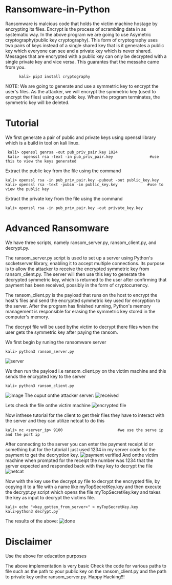 # Ransomware-in-Python
Ransomware is malcious code that holds the victim machine hostage by encrypting its files.
Encrypt is the process of scrambling data in as systematic way.
In the above program we are going to use Asymetric cryptography(public key cryptography). This form of cryptography uses two pairs of keys instead of a single shared key that is it generates a public key which everyone can see and a private key which is never shared. Messages that are encrypted with a public key can only be decrypted with a single private key and vice versa. This guarantes that the messahe came from you.

          kali> pip3 install cryptography

NOTE: We are going to generate and use a symmetric key to encrypt the user's files. As the attacker, we will encrypt the symmetric key (used to encrypt the files) using our public key. When the program terminates, the symmetric key will be deleted.

# Tutorial
We first generate a pair of public and private keys using openssl library which is a build in tool on kali linux.

     kali> openssl genrsa -out pub_priv_pair.key 1024
     kali>  openssl rsa -text -in pub_priv_pair.key                #use this to view the keys generated
Extract the public key from the file using the command

    kali> openssl rsa -in pub_priv_pair.key -pubout -out public_key.key
    kali> openssl rsa -text -pubin -in public_key.key             #use to view the public key
Extract the private key from the file using the command

    kali> openssl rsa -in pub_priv_pair.key -out private_key.key

# Advanced Ransomware
We have three scripts, namely ransom_server.py, ransom_client.py, and decrypt.py.

The ransom_server.py script is used to set up a server using Python's socketserver library, enabling it to accept multiple connections. Its purpose is to allow the attacker to receive the encrypted symmetric key from ransom_client.py. The server will then use this key to generate the decrypted symmetric key, which is returned to the user after confirming that payment has been received, possibly in the form of cryptocurrency.

The ransom_client.py is the payload that runs on the host to encrypt the host's files and send the encrypted symmetric key used for encryption to the server. After the program has finished running, Python's memory management is responsible for erasing the symmetric key stored in the computer's memory.

The decrypt file will be used bythe victim to decrypt there files when the user gets the symmetric key after paying the ransom.

We first begin by runing the ransomware server

    kali> python3 ransom_server.py
![server](https://github.com/user-attachments/assets/a35facff-b5a5-4bd7-88f2-31a51b2e2c4c)

We then run the payload i.e ransom_client.py on the victim machine and this sends the encrypted key to the server

    kali> python3 ransom_client.py
![image](https://github.com/user-attachments/assets/303a6045-6c02-45e4-a632-4770bb3b01b5)
The ouput onthe attacker server:
![received](https://github.com/user-attachments/assets/6043dd24-ff00-452e-996d-2c6797e766bb)

Lets check the file onthe victim machine
![encrypted file](https://github.com/user-attachments/assets/93db7564-ac75-4349-bc9d-093ef244d4c0)

Now inthese tutorial for the client to get their files they have to interact with the server and they can utilize netcat to do this

    kali> nc <server_ip> 9100                        #we use the serve ip and the port ip
After connecting to the server you can enter the payment receipt id or something but for the tutorial I just used 1234 in my server code for the payment to get the decryption key. 
![payment verified](https://github.com/user-attachments/assets/3c9bce7d-9e19-40fd-9d48-393a60a9ee5d)
And onthe victim machine when prompted for the receipt the number was 1234 that the server expected and responded back with they key to decrypt the file
![netcat](https://github.com/user-attachments/assets/5fce1ff8-ec08-412d-b863-59a1ff7ec397)

Now with the key use the decrypt.py file to decrypt the encrypted file, by copying it to a file with a name like myTopSecretKey.key and then execute the decrypt.py script which opens the file myTopSecretKey.key and takes the key as input to decrypt the victims file.

    kali> echo "<key_gotten_from_server>" > myTopSecretKey.key
    kali>python3 decrypt.py

The results of the above:
![done](https://github.com/user-attachments/assets/61e8403b-846c-4458-904f-a0e13cfe4278)

# Disclaimer
Use the above for education purposes

The above implementation is very basic
Check the code for various paths to file such as the path to your public key on the ransom_client.py and the path to private key onthe ransom_server.py.
Happy Hacking!!!





